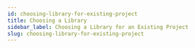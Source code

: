 ```yaml
---
id: choosing-library-for-existing-project
title: Choosing a Library
sidebar_label: Choosing a Library for an Existing Project
slug: choosing-library-for-existing-project
---
```


